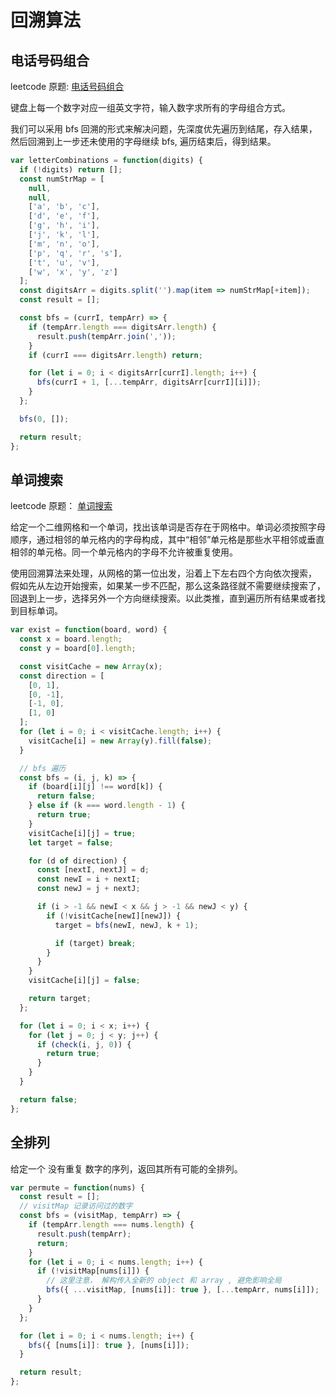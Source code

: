 # 回溯算法

## 电话号码组合

leetcode 原题: [电话号码组合](https://leetcode-cn.com/problems/letter-combinations-of-a-phone-number/)

键盘上每一个数字对应一组英文字符，输入数字求所有的字母组合方式。

我们可以采用 bfs 回溯的形式来解决问题，先深度优先遍历到结尾，存入结果，然后回溯到上一步还未使用的字母继续 bfs, 遍历结束后，得到结果。

```javascript
var letterCombinations = function(digits) {
  if (!digits) return [];
  const numStrMap = [
    null,
    null,
    ['a', 'b', 'c'],
    ['d', 'e', 'f'],
    ['g', 'h', 'i'],
    ['j', 'k', 'l'],
    ['m', 'n', 'o'],
    ['p', 'q', 'r', 's'],
    ['t', 'u', 'v'],
    ['w', 'x', 'y', 'z']
  ];
  const digitsArr = digits.split('').map(item => numStrMap[+item]);
  const result = [];

  const bfs = (currI, tempArr) => {
    if (tempArr.length === digitsArr.length) {
      result.push(tempArr.join(','));
    }
    if (currI === digitsArr.length) return;

    for (let i = 0; i < digitsArr[currI].length; i++) {
      bfs(currI + 1, [...tempArr, digitsArr[currI][i]]);
    }
  };

  bfs(0, []);

  return result;
};
```

## 单词搜索

leetcode 原题： [单词搜索](https://leetcode-cn.com/problems/word-search/)

给定一个二维网格和一个单词，找出该单词是否存在于网格中。单词必须按照字母顺序，通过相邻的单元格内的字母构成，其中“相邻”单元格是那些水平相邻或垂直相邻的单元格。同一个单元格内的字母不允许被重复使用。

使用回溯算法来处理，从网格的第一位出发，沿着上下左右四个方向依次搜索， 假如先从左边开始搜索，如果某一步不匹配，那么这条路径就不需要继续搜索了，回退到上一步，选择另外一个方向继续搜索。以此类推，直到遍历所有结果或者找到目标单词。

```javascript
var exist = function(board, word) {
  const x = board.length;
  const y = board[0].length;

  const visitCache = new Array(x);
  const direction = [
    [0, 1],
    [0, -1],
    [-1, 0],
    [1, 0]
  ];
  for (let i = 0; i < visitCache.length; i++) {
    visitCache[i] = new Array(y).fill(false);
  }

  // bfs 遍历
  const bfs = (i, j, k) => {
    if (board[i][j] !== word[k]) {
      return false;
    } else if (k === word.length - 1) {
      return true;
    }
    visitCache[i][j] = true;
    let target = false;

    for (d of direction) {
      const [nextI, nextJ] = d;
      const newI = i + nextI;
      const newJ = j + nextJ;

      if (i > -1 && newI < x && j > -1 && newJ < y) {
        if (!visitCache[newI][newJ]) {
          target = bfs(newI, newJ, k + 1);

          if (target) break;
        }
      }
    }
    visitCache[i][j] = false;

    return target;
  };

  for (let i = 0; i < x; i++) {
    for (let j = 0; j < y; j++) {
      if (check(i, j, 0)) {
        return true;
      }
    }
  }

  return false;
};
```

## 全排列

给定一个 没有重复 数字的序列，返回其所有可能的全排列。

```javascript
var permute = function(nums) {
  const result = [];
  // visitMap 记录访问过的数字
  const bfs = (visitMap, tempArr) => {
    if (tempArr.length === nums.length) {
      result.push(tempArr);
      return;
    }
    for (let i = 0; i < nums.length; i++) {
      if (!visitMap[nums[i]]) {
        // 这里注意， 解构传入全新的 object 和 array , 避免影响全局
        bfs({ ...visitMap, [nums[i]]: true }, [...tempArr, nums[i]]);
      }
    }
  };

  for (let i = 0; i < nums.length; i++) {
    bfs({ [nums[i]]: true }, [nums[i]]);
  }

  return result;
};
```
